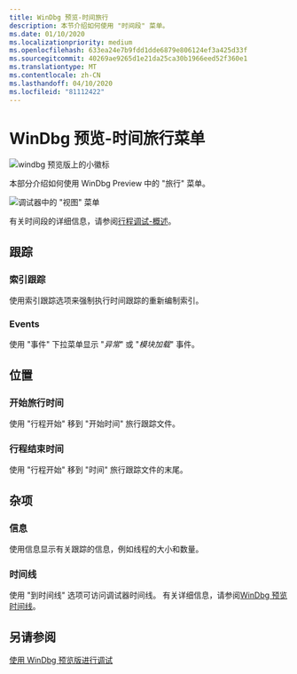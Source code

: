 ```yaml
---
title: WinDbg 预览-时间旅行
description: 本节介绍如何使用 "时间段" 菜单。
ms.date: 01/10/2020
ms.localizationpriority: medium
ms.openlocfilehash: 633ea24e7b9fdd1dde6879e806124ef3a425d33f
ms.sourcegitcommit: 40269ae9265d1e21da25ca30b1966eed52f360e1
ms.translationtype: MT
ms.contentlocale: zh-CN
ms.lasthandoff: 04/10/2020
ms.locfileid: "81112422"
---
```

# <a name="windbg-preview---time-travel-menu"></a>WinDbg 预览-时间旅行菜单

![windbg 预览版上的小徽标](images/windbgx-preview-logo.png)

本部分介绍如何使用 WinDbg Preview 中的 "旅行" 菜单。

![调试器中的 "视图" 菜单](images/windbgx-timetravel-menu.png)

有关时间段的详细信息，请参阅[行程调试-概述](time-travel-debugging-overview.md)。

## <a name="trace"></a>跟踪

### <a name="index-trace"></a>索引跟踪

使用索引跟踪选项来强制执行时间跟踪的重新编制索引。

### <a name="events"></a>Events

使用 "事件" 下拉菜单显示 "*异常*" 或 "*模块加载*" 事件。

## <a name="position"></a>位置

### <a name="time-travel-to-start"></a>开始旅行时间

使用 "行程开始" 移到 "开始时间" 旅行跟踪文件。

### <a name="time-travel-to-end"></a>行程结束时间

使用 "行程开始" 移到 "时间" 旅行跟踪文件的末尾。

## <a name="misc"></a>杂项

### <a name="information"></a>信息

使用信息显示有关跟踪的信息，例如线程的大小和数量。

### <a name="timelines"></a>时间线

使用 "到时间线" 选项可访问调试器时间线。 有关详细信息，请参阅[WinDbg 预览时间线](windbg-timeline-preview.md)。

## <a name="see-also"></a>另请参阅

[使用 WinDbg 预览版进行调试](debugging-using-windbg-preview.md)
